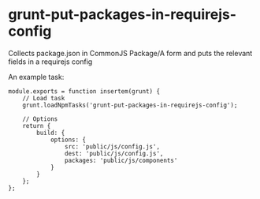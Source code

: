 grunt-put-packages-in-requirejs-config
======================================

Collects package.json in CommonJS Package/A form and puts the relevant fields in a requirejs config

An example task:

```
module.exports = function insertem(grunt) {
    // Load task
    grunt.loadNpmTasks('grunt-put-packages-in-requirejs-config');

    // Options
    return {
        build: {
            options: {
                src: 'public/js/config.js',
                dest: 'public/js/config.js',
                packages: 'public/js/components'
            }
        }
    };
};
```
